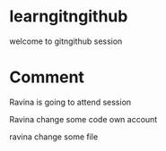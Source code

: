 # learngitngithub

welcome to gitngithub session

# Comment

Ravina is going to attend session

Ravina change some code own account

ravina change some file

